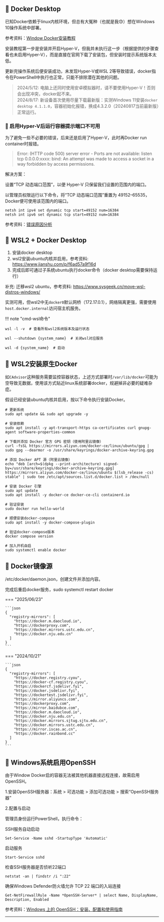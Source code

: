 ## 📌 Docker Desktop

已知Docker依赖于linux内核环境，但总有大冤种（也就是我😓）想在Windows 10操作系统中部署。

参考资料：[Window Docker安装教程](https://www.runoob.com/docker/windows-docker-install.html)

安装教程第一步是安装并开启Hyper-V，但我并未执行这一步（根据提供的步骤查看也未启用Hyper-V），而是直接在官网下载了安装包，但安装时提示系统版本太低。

更新完操作系统后便安装成功，未发现Hyper-V或WSL 2等导致错误，docker指令在PowerShell中执行也正常，只能不排除潜在其他的问题。

>  2024/5/12: 电脑上还同时使用安卓模拟器时，请不要使用Hyper-V！否则会出现冲突，docker起不来。  
>  2024/8/17: 新设备首次使用尽量下载最新版：实测Windows 11安装`docker desktop 4.1.1.0`，容器初始化报错，换成4.3.2.0（20240817当前最新版）正常运行。  

### 🚁 启用Hyper-V后运行容器提示端口不可用

为了避免一些不必要的错误，后来还是启用了Hyper-V，此时再Docker run container时报错。
>  Error: (HTTP code 500) server error - Ports are not available: listen tcp 0.0.0.0:xxxx: bind: An attempt was made to access a socket in a way forbidden by access permissions.

解决方案：

设置“TCP 动态端口范围”，以便 Hyper-V 只保留我们设置的范围内的端口。

以管理员权限运行以下命令，将“TCP 动态端口范围”重置为 49152–65535，Docker便可使用该范围内的端口。

```commandline
netsh int ipv4 set dynamic tcp start=49152 num=16384
netsh int ipv6 set dynamic tcp start=49152 num=16384
```

参考资料：[错误原因分析](https://cloud.tencent.com/developer/article/2168217)

## 📌 WSL2 + Docker Desktop

1. 安装docker desktop
2. wsl2安装ubuntu内核并启用，参考资料: https://www.jianshu.com/p/f6ad57a9f16d
3. 完成后即可通过子系统ubuntu执行docker命令（docker desktop需要保持运行）

补充: 迁移wsl2 ubuntu，参考资料: https://www.sysgeek.cn/move-wsl-distros-windows/

实测可用，但wsl2中无`docker0`默认网桥（172.17.0.1），网络隔离更强，需要使用`host.docker.internal`访问宿主机服务。

!!! note "cmd-wsl命令"

    wsl -l -v  # 查看所有wsl2系统版本及运行状态
    
    wsl --shutdown {system_name}  # 关闭wsl对应服务

    wsl -d {system_name}  # 启动

## 📌 WSL2安装原生Docker

如`CAdvisor`这种服务需要监控容器状态，上述方式部署时`/var/lib/docker`可能为空导致无数据，使用该方式贴近linux系统部署docker，规避掉非必要的疑难杂症。

假设已经安装ubuntu内核并启用，按以下命令执行安装Docker。

```shell
# 更新系统
sudo apt update && sudo apt upgrade -y

# 安装依赖
sudo apt install -y apt-transport-https ca-certificates curl gnupg-agent software-properties-common

# 下载并添加 Docker 官方 GPG 密钥（使用阿里云镜像）
curl -fsSL https://mirrors.aliyun.com/docker-ce/linux/ubuntu/gpg | sudo gpg --dearmor -o /usr/share/keyrings/docker-archive-keyring.gpg

# 添加 Docker APT 源（阿里云镜像）
echo "deb [arch=$(dpkg --print-architecture) signed-by=/usr/share/keyrings/docker-archive-keyring.gpg] https://mirrors.aliyun.com/docker-ce/linux/ubuntu $(lsb_release -cs) stable" | sudo tee /etc/apt/sources.list.d/docker.list > /dev/null

# 安装 Docker 引擎
sudo apt update
sudo apt install -y docker-ce docker-ce-cli containerd.io

# 验证安装
sudo docker run hello-world

# 顺便安装docker-compose
sudo apt install -y docker-compose-plugin

# 验证docker-compose版本
docker compose version

# 加入开机自启
sudo systemctl enable docker
```

## 📌 Docker镜像源

/etc/docker/daemon.json，创建文件并添加内容。

完成后重启docker服务，sudo systemctl restart docker

=== "2025/06/23"

    ```json
    {
      "registry-mirrors": [
        "https://docker.m.daocloud.io",
        "https://dockerproxy.com",
        "https://docker.mirrors.ustc.edu.cn",
        "https://docker.nju.edu.cn"
      ]
    }
    ```

=== "2024/10/21"

    ```json
    {
      "registry-mirrors": [
        "https://docker.registry.cyou",
        "https://docker-cf.registry.cyou",
        "https://dockercf.jsdelivr.fyi",
        "https://docker.jsdelivr.fyi",
        "https://dockertest.jsdelivr.fyi",
        "https://mirror.aliyuncs.com",
        "https://dockerproxy.com",
        "https://mirror.baidubce.com",
        "https://docker.m.daocloud.io",
        "https://docker.nju.edu.cn",
        "https://docker.mirrors.sjtug.sjtu.edu.cn",
        "https://docker.mirrors.ustc.edu.cn",
        "https://mirror.iscas.ac.cn",
        "https://docker.rainbond.cc"
      ]
    }
    ```




## 📌 Windows系统启用OpenSSH

由于Window Docker启的容器无法被其他机器直接远程连接，故需启用OpenSSH。

1.安装OpenSSH服务器：系统 > 可选功能 > 添加可选功能 > 搜索“OpenSSH服务器”

2.配置与启动

管理员身份运行PowerShell，执行命令：

SSH服务自动启动

```commandline
Set-Service -Name sshd -StartupType 'Automatic'
```

启动服务

```commandline
Start-Service sshd
```

检查SSH服务器是否侦听22端口

```commandline
netstat -an | findstr /i ":22"
```

确保Windows Defender防火墙允许 TCP 22 端口的入站连接

```commandline
Get-NetFirewallRule -Name *OpenSSH-Server* | select Name, DisplayName, Description, Enabled
```

参考资料：[Windows 上的 OpenSSH：安装、配置和使用指南](https://www.sysgeek.cn/openssh-windows/)

---
